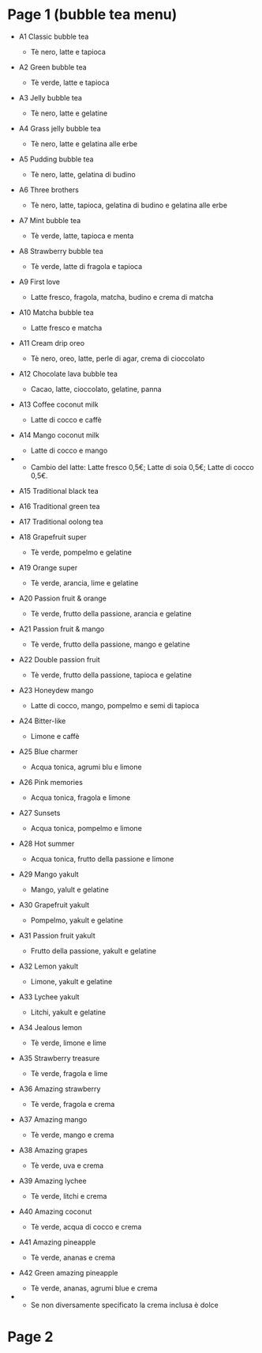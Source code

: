 # Page 1 (bubble tea menu)

- A1 Classic bubble tea
  - Tè nero, latte e tapioca
- A2 Green bubble tea
  - Tè verde, latte e tapioca
- A3 Jelly bubble tea
  - Tè nero, latte e gelatine
- A4 Grass jelly bubble tea
  - Tè nero, latte e gelatina alle erbe
- A5 Pudding bubble tea
  - Tè nero, latte, gelatina di budino
- A6 Three brothers
  - Tè nero, latte, tapioca, gelatina di budino e gelatina alle erbe
- A7 Mint bubble tea
  - Tè verde, latte, tapioca e menta
- A8 Strawberry bubble tea
  - Tè verde, latte di fragola e tapioca
- A9 First love
  - Latte fresco, fragola, matcha, budino e crema di matcha
- A10 Matcha bubble tea
  - Latte fresco e matcha
- A11 Cream drip oreo
  - Tè nero, oreo, latte, perle di agar, crema di cioccolato
- A12 Chocolate lava bubble tea
  - Cacao, latte, cioccolato, gelatine, panna
- A13 Coffee coconut milk
  - Latte di cocco e caffè
- A14 Mango coconut milk
  - Latte di cocco e mango
-  * Cambio del latte: Latte fresco 0,5€; Latte di soia 0,5€; Latte di cocco 0,5€.


- A15 Traditional black tea
- A16 Traditional green tea
- A17 Traditional oolong tea


- A18 Grapefruit super
  - Tè verde, pompelmo e gelatine
- A19 Orange super
  - Tè verde, arancia, lime e gelatine
- A20 Passion fruit & orange
  - Tè verde, frutto della passione, arancia e gelatine
- A21 Passion fruit & mango
  - Tè verde, frutto della passione, mango e gelatine
- A22 Double passion fruit
  - Tè verde, frutto della passione, tapioca e gelatine
- A23 Honeydew mango
  - Latte di cocco, mango, pompelmo e semi di tapioca
- A24 Bitter-like
  - Limone e caffè


- A25 Blue charmer
  - Acqua tonica, agrumi blu e limone
- A26 Pink memories
  - Acqua tonica, fragola e limone
- A27 Sunsets
  - Acqua tonica, pompelmo e limone
- A28 Hot summer
  - Acqua tonica, frutto della passione e limone


- A29 Mango yakult
  - Mango, yalult e gelatine
- A30 Grapefruit yakult
  - Pompelmo, yakult e gelatine
- A31 Passion fruit yakult
  - Frutto della passione, yakult e gelatine
- A32 Lemon yakult
  - Limone, yakult e gelatine
- A33 Lychee yakult
  - Litchi, yakult e gelatine


- A34 Jealous lemon
  - Tè verde, limone e lime
- A35 Strawberry treasure
  - Tè verde, fragola e lime


- A36 Amazing strawberry
  - Tè verde, fragola e crema
- A37 Amazing mango
  - Tè verde, mango e crema
- A38 Amazing grapes
  - Tè verde, uva e crema
- A39 Amazing lychee
  - Tè verde, litchi e crema
- A40 Amazing coconut
  - Tè verde, acqua di cocco e crema
- A41 Amazing pineapple
    - Tè verde, ananas e crema
- A42 Green amazing pineapple
    - Tè verde, ananas, agrumi blue e crema

- * Se non diversamente specificato la crema inclusa è dolce


# Page 2
